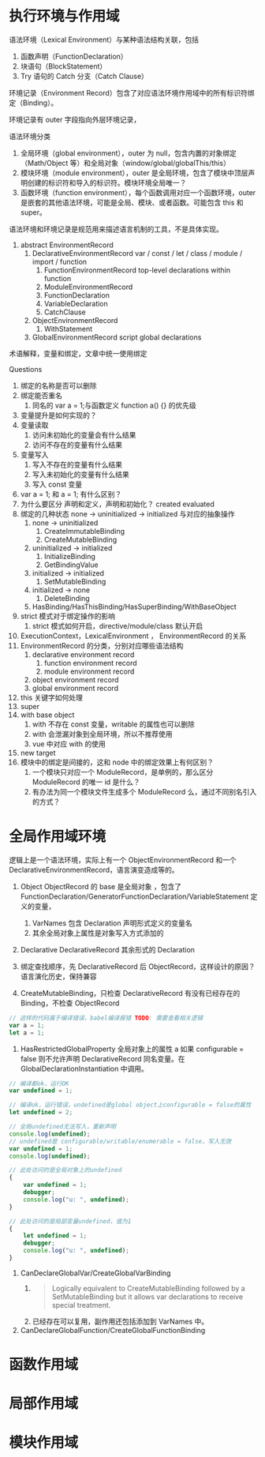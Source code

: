 # 执行环境与作用域

语法环境（Lexical Environment）与某种语法结构关联，包括

1. 函数声明（FunctionDeclaration）
1. 块语句（BlockStatement）
1. Try 语句的 Catch 分支（Catch Clause）

环境记录（Environment Record）包含了对应语法环境作用域中的所有标识符绑定（Binding）。

环境记录有 outer 字段指向外层环境记录，

语法环境分类

1. 全局环境（global environment），outer 为 null，包含内置的对象绑定（Math/Object 等）和全局对象（window/global/globalThis/this）
1. 模块环境（module environment），outer 是全局环境，包含了模块中顶层声明创建的标识符和导入的标识符。模块环境全局唯一？
1. 函数环境（function environment），每个函数调用对应一个函数环境，outer 是嵌套的其他语法环境，可能是全局、模块、或者函数。可能包含 this 和 super。

语法环境和环境记录是规范用来描述语言机制的工具，不是具体实现。

1. abstract EnvironmentRecord
    1. DeclarativeEnvironmentRecord var / const / let / class / module / import / function
        1. FunctionEnvironmentRecord top-level declarations within function
        1. ModuleEnvironmentRecord
        1. FunctionDeclaration
        1. VariableDeclaration
        1. CatchClause
    1. ObjectEnvironmentRecord
        1. WithStatement
    1. GlobalEnvironmentRecord script global declarations

术语解释，变量和绑定，文章中统一使用绑定

Questions

1. 绑定的名称是否可以删除
1. 绑定能否重名
    1. 同名的 var a = 1;与函数定义 function a() {} 的优先级
1. 变量提升是如何实现的？
1. 变量读取
    1. 访问未初始化的变量会有什么结果
    1. 访问不存在的变量有什么结果
1. 变量写入
    1. 写入不存在的变量有什么结果
    1. 写入未初始化的变量有什么结果
    1. 写入 const 变量
1. var a = 1; 和 a = 1; 有什么区别？
1. 为什么要区分 声明和定义，声明和初始化？ created evaluated
1. 绑定的几种状态 none -> uninitialized -> initialized 与对应的抽象操作
    1. none -> uninitialized
        1. CreateImmutableBinding
        1. CreateMutableBinding
    1. uninitialized -> initialized
        1. InitializeBinding
        1. GetBindingValue
    1. initialized -> initialized
        1. SetMutableBinding
    1. initialized -> none
        1. DeleteBinding
    1. HasBinding/HasThisBinding/HasSuperBinding/WithBaseObject
1. strict 模式对于绑定操作的影响
    1. strict 模式如何开启，directive/module/class 默认开启
1. ExecutionContext，LexicalEnvironment ， EnvironmentRecord 的关系
1. EnvironmentRecord 的分类，分别对应哪些语法结构
    1. declarative environment record
        1. function environment record
        1. module environment record
    1. object environment record
    1. global environment record
1. this 关键字如何处理
1. super
1. with base object
    1. with 不存在 const 变量，writable 的属性也可以删除
    1. with 会泄漏对象到全局环境，所以不推荐使用
    1. vue 中对应 with 的使用
1. new target
1. 模块中的绑定是间接的，这和 node 中的绑定效果上有何区别？
    1. 一个模块只对应一个 ModuleRecord，是单例的，那么区分 ModuleRecord 的唯一 id 是什么？
    1. 有办法为同一个模块文件生成多个 ModuleRecord 么，通过不同别名引入的方式？

# 全局作用域环境

逻辑上是一个语法环境，实际上有一个 ObjectEnvironmentRecord 和一个 DeclarativeEnvironmentRecord，语言演变造成等的。

1. Object ObjectRecord 的 base 是全局对象 ，包含了 FunctionDeclaration/GeneratorFunctionDeclaration/VariableStatement 定义的变量，
    1. VarNames 包含 Declaration 声明形式定义的变量名
    1. 其余全局对象上属性是对象写入方式添加的
1. Declarative DeclarativeRecord 其余形式的 Declaration

1. 绑定查找顺序，先 DeclarativeRecord 后 ObjectRecord，这样设计的原因？语言演化历史，保持兼容
1. CreateMutableBinding，只检查 DeclarativeRecord 有没有已经存在的 Binding，不检查 ObjectRecord

```js
// 这样的代码属于编译错误，babel编译报错 TODO: 需要查看相关逻辑
var a = 1;
let a = 1;
```

1. HasRestrictedGlobalProperty 全局对象上的属性 a 如果 configurable = false 则不允许声明 DeclarativeRecord 同名变量。在 GlobalDeclarationInstantiation 中调用。

```js
// 编译都ok，运行OK
var undefined = 1;

// 编译ok，运行错误，undefined是global object上configurable = false的属性
let undefined = 2;

// 全局undefined无法写入，重新声明
console.log(undefined);
// undefined是 configurable/writable/enumerable = false，写入无效
var undefined = 1;
console.log(undefined);

// 此处访问的是全局对象上的undefined
{
	var undefined = 1;
	debugger;
	console.log("u: ", undefined);
}

// 此处访问的是局部变量undefined，值为1
{
	let undefined = 1;
	debugger;
	console.log("u: ", undefined);
}
```

1. CanDeclareGlobalVar/CreateGlobalVarBinding
    1. > Logically equivalent to CreateMutableBinding followed by a SetMutableBinding but it allows var declarations to receive special treatment.
    1. 已经存在可以复用，副作用还包括添加到 VarNames 中。
1. CanDeclareGlobalFunction/CreateGlobalFunctionBinding

# 函数作用域

# 局部作用域

# 模块作用域
